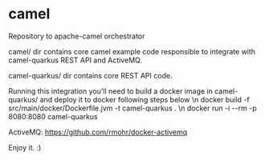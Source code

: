 # camel
Repository to apache-camel orchestrator

camel/ dir contains core camel example code responsible to integrate with camel-quarkus REST API and ActiveMQ.

camel-quarkus/ dir contains core REST API code.

Running this integration you'll need to build a docker image in camel-quarkus/ and deploy it to docker following steps below \n
docker build -f src/main/docker/Dockerfile.jvm -t camel-quarkus . \n
docker run -i --rm -p 8080:8080 camel-quarkus

ActiveMQ:
https://github.com/rmohr/docker-activemq

Enjoy it. :)
